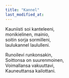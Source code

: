 ```yaml
---
title: "Kannel"
last_modified_at:
---  
```


Kauniisti soi kanteleeni,  
monikielinen, mainio,  
soitin sorja sormilleni,  
laulukannel laululleni.  

Runoilevi runkonsakin,  
Soittonsa on suurenmoinen,  
Voimallansa vakuuttavi,  
Kauneuttansa kailottani.  